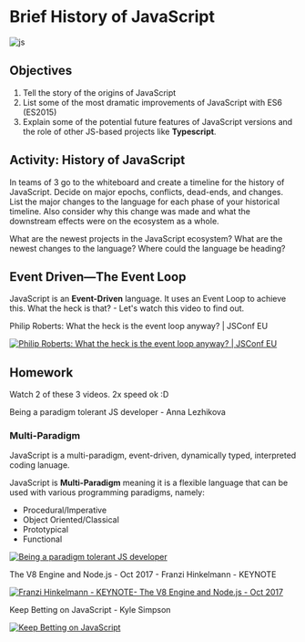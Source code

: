 # Brief History of JavaScript

![js](assets/js.gif)

## Objectives

1. Tell the story of the origins of JavaScript
1. List some of the most dramatic improvements of JavaScript with ES6 (ES2015)
1. Explain some of the potential future features of JavaScript versions and the role of other JS-based projects like **Typescript**.

## Activity: History of JavaScript

In teams of 3 go to the whiteboard and create a timeline for the history of JavaScript. Decide on major epochs, conflicts, dead-ends, and changes. List the major changes to the language for each phase of your historical timeline. Also consider why this change was made and what the downstream effects were on the ecosystem as a whole.

What are the newest projects in the JavaScript ecosystem? What are the newest changes to the language? Where could the language be heading? 


## Event Driven—The Event Loop

JavaScript is an **Event-Driven** language. It uses an Event Loop to achieve this. What the heck is that? - Let's watch this video to find out.

Philip Roberts: What the heck is the event loop anyway? | JSConf EU

[![Philip Roberts: What the heck is the event loop anyway? | JSConf EU](https://img.youtube.com/vi/8aGhZQkoFbQ/0.jpg)](https://www.youtube.com/watch?v=8aGhZQkoFbQ)


## Homework

Watch 2 of these 3 videos. 2x speed ok :D

Being a paradigm tolerant JS developer - Anna Lezhikova

### Multi-Paradigm

JavaScript is a multi-paradigm, event-driven, dynamically typed, interpreted coding lanuage.

JavaScript is **Multi-Paradigm** meaning it is a flexible language that can be used with various programming paradigms, namely:

* Procedural/Imperative
* Object Oriented/Classical
* Prototypical
* Functional


[![Being a paradigm tolerant JS developer](https://img.youtube.com/vi/ZvRksoVsSJE/0.jpg)](https://www.youtube.com/watch?v=ZvRksoVsSJE)

The V8 Engine and Node.js - Oct 2017 - Franzi Hinkelmann - KEYNOTE

[![Franzi Hinkelmann - KEYNOTE- The V8 Engine and Node.js - Oct 2017](https://img.youtube.com/vi/PsDqH_RKvyc/0.jpg)](https://www.youtube.com/watch?v=PsDqH_RKvyc)

Keep Betting on JavaScript - Kyle Simpson

[![Keep Betting on JavaScript](https://img.youtube.com/vi/ixzK0jqLO70/0.jpg)](https://www.youtube.com/watch?v=ixzK0jqLO70)
